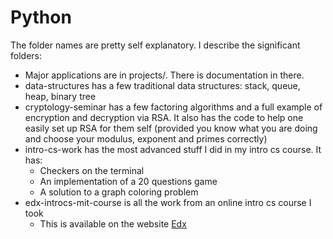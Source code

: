 # Python

The folder names are pretty self explanatory. I describe the significant folders:

* Major applications are in projects/. There is documentation in there.
* data-structures has a few traditional data structures: stack, queue, heap,
  binary tree
* cryptology-seminar has a few factoring algorithms and a full example of
  encryption and decryption via RSA. It also has the code to help one easily
  set up RSA for them self (provided you know what you are doing and choose
  your modulus, exponent and primes correctly)
* intro-cs-work has the most advanced stuff I did in my intro cs course. It has:
  * Checkers on the terminal
  * An implementation of a 20 questions game
  * A solution to a graph coloring problem
* edx-introcs-mit-course is all the work from an online intro cs course I took
  * This is available on the website [Edx](https://www.edx.org/)


